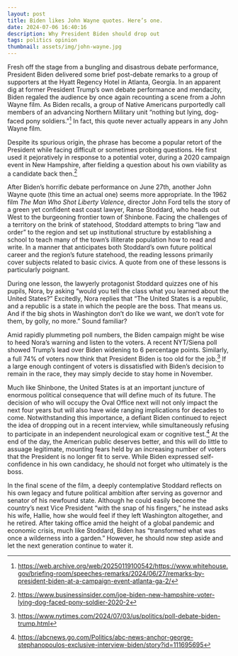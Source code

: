 ```yaml
---
layout: post
title: Biden likes John Wayne quotes. Here’s one.
date: 2024-07-06 16:40:16
description: Why President Biden should drop out
tags: politics opinion
thumbnail: assets/img/john-wayne.jpg
---
```


Fresh off the stage from a bungling and disastrous debate performance, President Biden delivered some brief post-debate remarks to a group of supporters at the Hyatt Regency Hotel in Atlanta, Georgia. In an apparent dig at former President Trump’s own debate performance and mendacity, Biden regaled the audience by once again recounting a scene from a John Wayne film. As Biden recalls, a group of Native Americans purportedly call members of an advancing Northern Military unit “nothing but lying, dog-faced pony soldiers.”[^1] In fact, this quote never actually appears in any John Wayne film.

Despite its spurious origin, the phrase has become a popular retort of the President while facing difficult or sometimes probing questions. He first used it pejoratively in response to a potential voter, during a 2020 campaign event in New Hampshire, after fielding a question about his own viability as a candidate back then.[^2]

After Biden’s horrific debate performance on June 27th, another John Wayne quote (this time an actual one) seems more appropriate. In the 1962 film *The Man Who Shot Liberty Valence*, director John Ford tells the story of a green yet confident east coast lawyer, Ranse Stoddard, who heads out West to the burgeoning frontier town of Shinbone. Facing the challenges of a territory on the brink of statehood, Stoddard attempts to bring “law and order” to the region and set up institutional structure by establishing a school to teach many of the town’s illiterate population how to read and write. In a manner that anticipates both Stoddard’s own future political career and the region’s future statehood, the reading lessons primarily cover subjects related to basic civics. A quote from one of these lessons is particularly poignant.

During one lesson, the lawyerly protagonist Stoddard quizzes one of his pupils, Nora, by asking “would you tell the class what you learned about the United States?” Excitedly, Nora replies that “The United States is a republic, and a republic is a state in which the people are the boss. That means us. And if the big shots in Washington don’t do like we want, we don’t vote for them, by golly, no more.” Sound familiar?

Amid rapidly plummeting poll numbers, the Biden campaign might be wise to heed Nora’s warning and listen to the voters. A recent NYT/Siena poll showed Trump’s lead over Biden widening to 6 percentage points. Similarly, a full 74% of voters now think that President Biden is too old for the job.[^3] If a large enough contingent of voters is dissatisfied with Biden’s decision to remain in the race, they may simply decide to stay home in November.

Much like Shinbone, the United States is at an important juncture of enormous political consequence that will define much of its future. The decision of who will occupy the Oval Office next will not only impact the next four years but will also have wide ranging implications for decades to come. Notwithstanding this importance, a defiant Biden continued to reject the idea of dropping out in a recent interview, while simultaneously refusing to participate in an independent neurological exam or cognitive test.[^4] At the end of the day, the American public deserves better, and this will do little to assuage legitimate, mounting fears held by an increasing number of voters that the President is no longer fit to serve. While Biden expressed self- confidence in his own candidacy, he should not forget who ultimately is the boss.

In the final scene of the film, a deeply contemplative Stoddard reflects on his own legacy and future political ambition after serving as governor and senator of his newfound state. Although he could easily become the country’s next Vice President “with the snap of his fingers,” he instead asks his wife, Hallie, how she would feel if they left Washington altogether, and he retired. After taking office amid the height of a global pandemic and economic crisis, much like Stoddard, Biden has “transformed what was once a wilderness into a garden.” However, he should now step aside and let the next generation continue to water it.

[^1]: https://web.archive.org/web/20250119100542/https://www.whitehouse.gov/briefing-room/speeches-remarks/2024/06/27/remarks-by-president-biden-at-a-campaign-event-atlanta-ga-2/

[^2]: https://www.businessinsider.com/joe-biden-new-hampshire-voter-lying-dog-faced-pony-soldier-2020-2

[^3]: https://www.nytimes.com/2024/07/03/us/politics/poll-debate-biden-trump.html

[^4]: https://abcnews.go.com/Politics/abc-news-anchor-george-stephanopoulos-exclusive-interview-biden/story?id=111695695
